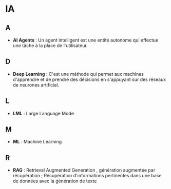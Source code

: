 # IA

## A
- **AI Agents <span style="color: #26B260">**      :  Un agent intelligent est une entité autonome qui effectue une tâche à la place de l'utilisateur.

## D 
- **Deep Learning**    : C'est une méthode qui permet aux machines d'apprendre et de prendre des décisions en s'appuyant sur des réseaux de neurones artificiel.

## L
- **LML**              :  Large Language Mode

## M
- **ML**              :  Machine Learning

## R
- **RAG**          :  Retrieval Augmented Generation ,  génération augmentée par récupération ; Récupération d'informations pertinentes dans une base de données avec la génération de texte

  

 
